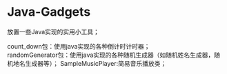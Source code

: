 # Java-Gadgets
放置一些Java实现的实用小工具；

count_down包：使用java实现的各种倒计时计时器；  
randomGenerator包：使用java实现的各种随机生成器（如随机姓名生成器，随机地名生成器等）；
SampleMusicPlayer:简易音乐播放类；
